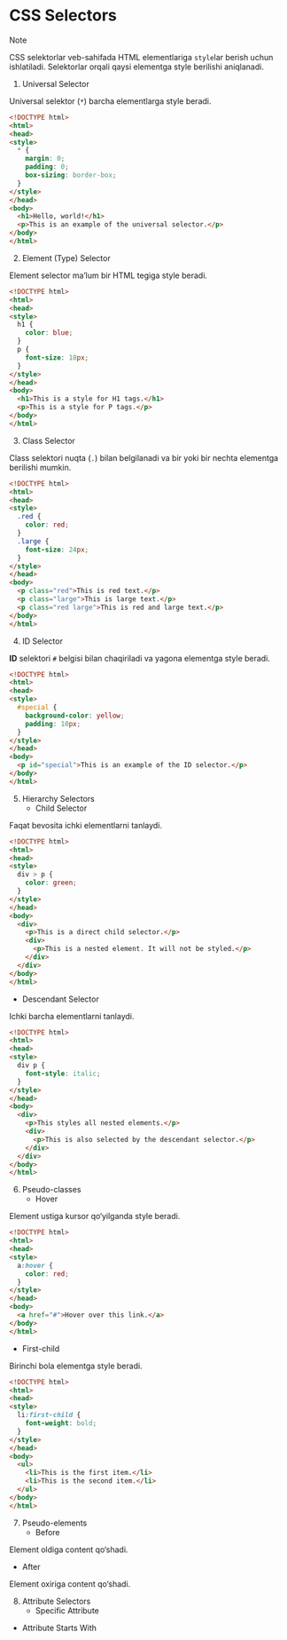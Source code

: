 # CSS Selectors

> [!NOTE]
> CSS selektorlar veb-sahifada HTML elementlariga `style`lar berish uchun ishlatiladi. Selektorlar orqali qaysi elementga style berilishi aniqlanadi.

1. Universal Selector

Universal selektor (`*`) barcha elementlarga style beradi.

```html
<!DOCTYPE html>
<html>
<head>
<style>
  * {
    margin: 0;
    padding: 0;
    box-sizing: border-box;
  }
</style>
</head>
<body>
  <h1>Hello, world!</h1>
  <p>This is an example of the universal selector.</p>
</body>
</html>
```

2. Element (Type) Selector

Element selector ma’lum bir HTML tegiga style beradi.

```html
<!DOCTYPE html>
<html>
<head>
<style>
  h1 {
    color: blue;
  }
  p {
    font-size: 18px;
  }
</style>
</head>
<body>
  <h1>This is a style for H1 tags.</h1>
  <p>This is a style for P tags.</p>
</body>
</html>
```

3. Class Selector

Class selektori nuqta (`.`) bilan belgilanadi va bir yoki bir nechta elementga berilishi mumkin.

```html
<!DOCTYPE html>
<html>
<head>
<style>
  .red {
    color: red;
  }
  .large {
    font-size: 24px;
  }
</style>
</head>
<body>
  <p class="red">This is red text.</p>
  <p class="large">This is large text.</p>
  <p class="red large">This is red and large text.</p>
</body>
</html>
```

4. ID Selector

**ID** selektori `#` belgisi bilan chaqiriladi va yagona elementga style beradi.

```html
<!DOCTYPE html>
<html>
<head>
<style>
  #special {
    background-color: yellow;
    padding: 10px;
  }
</style>
</head>
<body>
  <p id="special">This is an example of the ID selector.</p>
</body>
</html>
```

5. Hierarchy Selectors
   - Child Selector

Faqat bevosita ichki elementlarni tanlaydi.

```html
<!DOCTYPE html>
<html>
<head>
<style>
  div > p {
    color: green;
  }
</style>
</head>
<body>
  <div>
    <p>This is a direct child selector.</p>
    <div>
      <p>This is a nested element. It will not be styled.</p>
    </div>
  </div>
</body>
</html>
```
   

   - Descendant Selector

Ichki barcha elementlarni tanlaydi.

```html
<!DOCTYPE html>
<html>
<head>
<style>
  div p {
    font-style: italic;
  }
</style>
</head>
<body>
  <div>
    <p>This styles all nested elements.</p>
    <div>
      <p>This is also selected by the descendant selector.</p>
    </div>
  </div>
</body>
</html>
```

6. Pseudo-classes
   - Hover

Element ustiga kursor qo‘yilganda style beradi.

```html
<!DOCTYPE html>
<html>
<head>
<style>
  a:hover {
    color: red;
  }
</style>
</head>
<body>
  <a href="#">Hover over this link.</a>
</body>
</html>
```

  - First-child

Birinchi bola elementga style beradi.

```html
<!DOCTYPE html>
<html>
<head>
<style>
  li:first-child {
    font-weight: bold;
  }
</style>
</head>
<body>
  <ul>
    <li>This is the first item.</li>
    <li>This is the second item.</li>
  </ul>
</body>
</html>
```

7. Pseudo-elements
   - Before

Element oldiga content qo‘shadi.

  - After

Element oxiriga content qo‘shadi.

8. Attribute Selectors
   - Specific Attribute



  - Attribute Starts With